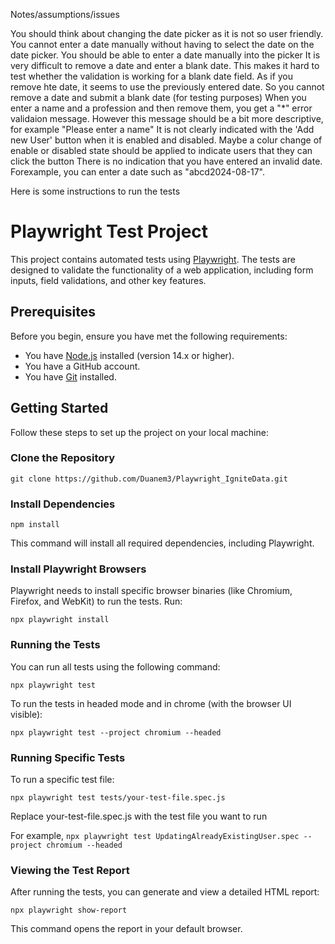 Notes/assumptions/issues

You should think about changing the date picker as it is not so user friendly. You cannot enter a date manually without having to select the date on the date picker. You should be able to enter a date manually into the picker
It is very difficult to remove a date and enter a blank date. This makes it hard to test whether the validation is working for a blank date field. As if you remove hte date, it seems to use the previously entered date. So you cannot remove a date and submit a blank date (for testing purposes)
When you enter a name and a profession and then remove them, you get a "*" error validaion message. However this message should be a bit more descriptive, for example "Please enter a name"
It is not clearly indicated with the 'Add new User' button when it is enabled and disabled. Maybe a colur change of enable or disabled state should be applied to indicate users that they can click the button
There is no indication that you have entered an invalid date. Forexample, you can enter a date such as "abcd2024-08-17". 


Here is some instructions to run the tests

# Playwright Test Project

This project contains automated tests using [Playwright](https://playwright.dev/). The tests are designed to validate the functionality of a web application, including form inputs, field validations, and other key features.

## Prerequisites

Before you begin, ensure you have met the following requirements:

- You have [Node.js](https://nodejs.org/) installed (version 14.x or higher).
- You have a GitHub account.
- You have [Git](https://git-scm.com/) installed.

## Getting Started

Follow these steps to set up the project on your local machine:

### Clone the Repository


```git clone https://github.com/Duanem3/Playwright_IgniteData.git```

 ### Install Dependencies

```npm install```

This command will install all required dependencies, including Playwright.

### Install Playwright Browsers
Playwright needs to install specific browser binaries (like Chromium, Firefox, and WebKit) to run the tests. Run:


```npx playwright install```

### Running the Tests
You can run all tests using the following command:


```npx playwright test```

To run the tests in headed mode and in chrome (with the browser UI visible):


```npx playwright test --project chromium --headed```


### Running Specific Tests
To run a specific test file:

```npx playwright test tests/your-test-file.spec.js```

Replace your-test-file.spec.js with the test file you want to run

For example,
```npx playwright test UpdatingAlreadyExistingUser.spec --project chromium --headed ```

### Viewing the Test Report
After running the tests, you can generate and view a detailed HTML report:

```npx playwright show-report```

This command opens the report in your default browser.

